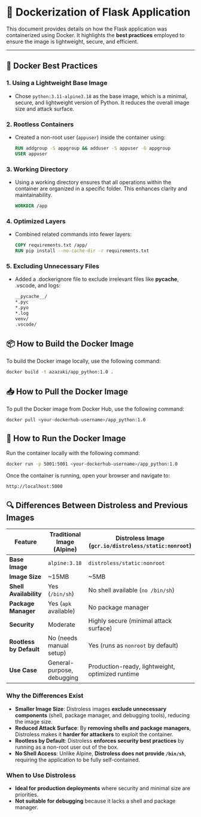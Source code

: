 # 🐳 Dockerization of Flask Application

This document provides details on how the Flask application was containerized using Docker. It highlights the **best practices** employed to ensure the image is lightweight, secure, and efficient.

---

## 🚀 Docker Best Practices

### 1. **Using a Lightweight Base Image**
- Chose `python:3.11-alpine3.18` as the base image, which is a minimal, secure, and lightweight version of Python. It reduces the overall image size and attack surface.

### 2. **Rootless Containers**
- Created a non-root user (`appuser`) inside the container using:
  ```dockerfile
  RUN addgroup -S appgroup && adduser -S appuser -G appgroup
  USER appuser

### 3. **Working Directory**
- Using a working directory ensures that all operations within the container are organized in a specific folder. This enhances clarity and maintainability.

    ```dockerfile
    WORKDIR /app

### 4. **Optimized Layers**
- Combined related commands into fewer layers:

    ```dockerfile
    COPY requirements.txt /app/
    RUN pip install --no-cache-dir -r requirements.txt

### 5. **Excluding Unnecessary Files**
- Added a .dockerignore file to exclude irrelevant files like __pycache__, .vscode, and logs:
    ```dockerfile
    __pycache__/
    *.pyc
    *.pyo
    *.log
    venv/
    .vscode/

## 📦 How to Build the Docker Image

To build the Docker image locally, use the following command:

```bash
docker build -t azazaki/app_python:1.0 .
```


## 📥 How to Pull the Docker Image
To pull the Docker image from Docker Hub, use the following command:
```bash
docker pull <your-dockerhub-username>/app_python:1.0

```

## 🚀 How to Run the Docker Image
Run the container locally with the following command:
```bash
docker run -p 5001:5001 <your-dockerhub-username>/app_python:1.0
```
Once the container is running, open your browser and navigate to:
```
http://localhost:5000
```

## 🔍 Differences Between Distroless and Previous Images

| Feature              | Traditional Image (Alpine)    | Distroless Image (`gcr.io/distroless/static:nonroot`) |
|----------------------|-----------------------------|-------------------------------------------------------|
| **Base Image**       | `alpine:3.18`               | `distroless/static:nonroot`                           |
| **Image Size**       | ~15MB                        | ~5MB                                                  |
| **Shell Availability** | Yes (`/bin/sh`)             | No shell available (`no /bin/sh`)                     |
| **Package Manager**  | Yes (`apk` available)       | No package manager                                    |
| **Security**         | Moderate                    | Highly secure (minimal attack surface)               |
| **Rootless by Default** | No (needs manual setup)    | Yes (runs as `nonroot` by default)                    |
| **Use Case**         | General-purpose, debugging  | Production-ready, lightweight, optimized runtime     |

### **Why the Differences Exist**
- **Smaller Image Size**: Distroless images **exclude unnecessary components** (shell, package manager, and debugging tools), reducing the image size.
- **Reduced Attack Surface**: By **removing shells and package managers**, Distroless makes it **harder for attackers** to exploit the container.
- **Rootless by Default**: Distroless **enforces security best practices** by running as a non-root user out of the box.
- **No Shell Access**: Unlike Alpine, **Distroless does not provide `/bin/sh`**, requiring the application to be fully self-contained.

### **When to Use Distroless**
- **Ideal for production deployments** where security and minimal size are priorities.
- **Not suitable for debugging** because it lacks a shell and package manager.
